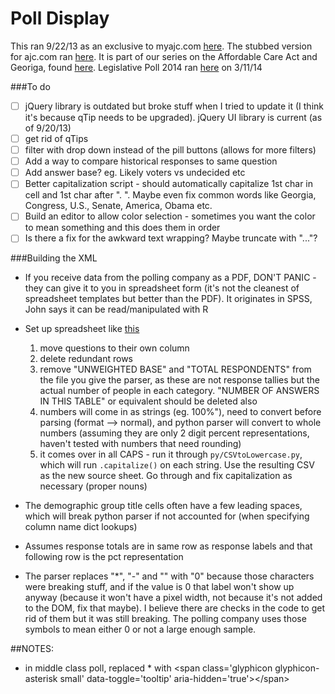 # Poll Display
This ran 9/22/13 as an exclusive to myajc.com <a href="http://www.myajc.com/aca-georgia-poll/">here</a>. The stubbed version for ajc.com ran <a href="http://www.ajc.com/news/aca-georgia-poll-free/">here</a>.
It is part of our series on the Affordable Care Act and Georiga, found <a href="http://www.myajc.com/s/news/healthcare-georgia/">here</a>.
Legislative Poll 2014 ran <a href="http://www.myajc.com/legislativepoll2014/" target="_blank">here</a> on 3/11/14

###To do
- [ ] jQuery library is outdated but broke stuff when I tried to update it (I think it's because qTip needs to be upgraded). jQuery UI library is current (as of 9/20/13)
- [ ] get rid of qTips
- [ ] filter with drop down instead of the pill buttons (allows for more filters)
- [ ] Add a way to compare historical responses to same question
- [ ] Add answer base? eg. Likely voters vs undecided etc
- [ ] Better capitalization script - should automatically capitalize 1st char in cell and 1st char after ". ". Maybe even fix common words like Georgia, Congress, U.S., Senate, America, Obama etc.
- [ ] Build an editor to allow color selection - sometimes you want the color to mean something and this does them in order
- [ ] Is there a fix for the awkward text wrapping? Maybe truncate with "..."?

###Building the XML
- If you receive data from the polling company as a PDF, DON'T PANIC - they can give it to you in spreadsheet form (it's not the cleanest of spreadsheet templates but better than the PDF). It originates in SPSS, John says it can be read/manipulated with R
- Set up spreadsheet like <a href="https://docs.google.com/spreadsheets/d/1Jr_sDRJTEBg3BDvQ8JGH5IhBl34TaE2QP4ZGxD2C398/edit?usp=sharing">this</a>
	1. move questions to their own column
	2. delete redundant rows
	3. remove "UNWEIGHTED BASE" and "TOTAL RESPONDENTS" from the file you give the parser, as these are not response tallies but the actual number of people in each category. "NUMBER OF ANSWERS IN THIS TABLE" or equivalent should be deleted also
	4. numbers will come in as strings (eg. 100%"), need to convert before parsing (format --> normal), and python parser will convert to whole numbers (assuming they are only 2 digit percent representations, haven't tested with numbers that need rounding)
	5. it comes over in all CAPS - run it through `py/CSVtoLowercase.py`, which will run `.capitalize()` on each string. Use the resulting CSV as the new source sheet. Go through and fix capitalization as necessary (proper nouns)

- The demographic group title cells often have a few leading spaces, which will break python parser if not accounted for (when specifying column name dict lookups)

- Assumes response totals are in same row as response labels and that following row is the pct representation

- The parser replaces "*", "-" and "" with "0" because those characters were breaking stuff, and if the value is 0 that label won't show up anyway (because it won't have a pixel width, not because it's not added to the DOM, fix that maybe). I believe there are checks in the code to get rid of them but it was still breaking. The polling company uses those symbols to mean either 0 or not a large enough sample.

##NOTES:
- in middle class poll, replaced * with &lt;span class=&apos;glyphicon glyphicon-asterisk small&apos; data-toggle='tooltip' aria-hidden=&apos;true&apos;&gt;&lt;/span&gt;

